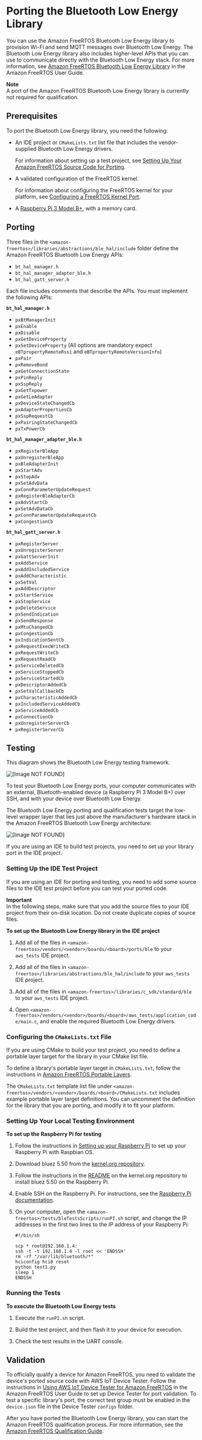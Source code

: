 # Porting the Bluetooth Low Energy Library<a name="afr-porting-ble"></a>

You can use the Amazon FreeRTOS Bluetooth Low Energy library to provision Wi\-Fi and send MQTT messages over Bluetooth Low Energy\. The Bluetooth Low Energy library also includes higher\-level APIs that you can use to communicate directly with the Bluetooth Low Energy stack\. For more information, see [Amazon FreeRTOS Bluetooth Low Energy Library](https://docs.aws.amazon.com/freertos/latest/userguide/freertos-ble-library.html) in the Amazon FreeRTOS User Guide\.

**Note**  
A port of the Amazon FreeRTOS Bluetooth Low Energy library is currently not required for qualification\.

## Prerequisites<a name="porting-prereqs-ble"></a>

To port the Bluetooth Low Energy library, you need the following:
+ An IDE project or `CMakeLists.txt` list file that includes the vendor\-supplied Bluetooth Low Energy drivers\.

  For information about setting up a test project, see [Setting Up Your Amazon FreeRTOS Source Code for Porting](porting-set-up-project.md)\.
+ A validated configuration of the FreeRTOS kernel\.

  For information about configuring the FreeRTOS kernel for your platform, see [Configuring a FreeRTOS Kernel Port](afr-porting-kernel.md)\.
+ A [Raspberry Pi 3 Model B\+](https://www.raspberrypi.org/products/raspberry-pi-3-model-b-plus/), with a memory card\.

## Porting<a name="porting-steps-ble"></a>

Three files in the `<amazon-freertos>/libraries/abstractions/ble_hal/include` folder define the Amazon FreeRTOS Bluetooth Low Energy APIs:
+ `bt_hal_manager.h`
+ `bt_hal_manager_adapter_ble.h`
+ `bt_hal_gatt_server.h`

Each file includes comments that describe the APIs\. You must implement the following APIs:

**`bt_hal_manager.h`**
+ `pxBtManagerInit`
+ `pxEnable`
+ `pxDisable`
+ `pxGetDeviceProperty`
+ `pxSetDeviceProperty` \(All options are mandatory expect `eBTpropertyRemoteRssi` and `eBTpropertyRemoteVersionInfo`\)
+ `pxPair`
+ `pxRemoveBond`
+ `pxGetConnectionState`
+ `pxPinReply`
+ `pxSspReply`
+ `pxGetTxpower`
+ `pxGetLeAdapter`
+ `pxDeviceStateChangedCb`
+ `pxAdapterPropertiesCb`
+ `pxSspRequestCb`
+ `pxPairingStateChangedCb`
+ `pxTxPowerCb`

**`bt_hal_manager_adapter_ble.h`**
+ `pxRegisterBleApp`
+ `pxUnregisterBleApp`
+ `pxBleAdapterInit`
+ `pxStartAdv`
+ `pxStopAdv`
+ `pxSetAdvData`
+ `pxConnParameterUpdateRequest`
+ `pxRegisterBleAdapterCb`
+ `pxAdvStartCb`
+ `pxSetAdvDataCb`
+ `pxConnParameterUpdateRequestCb`
+ `pxCongestionCb`

**`bt_hal_gatt_server.h`**
+ `pxRegisterServer`
+ `pxUnregisterServer`
+ `pxGattServerInit`
+ `pxAddService`
+ `pxAddIncludedService`
+ `pxAddCharacteristic`
+ `pxSetVal`
+ `pxAddDescriptor`
+ `pxStartService`
+ `pxStopService`
+ `pxDeleteService`
+ `pxSendIndication`
+ `pxSendResponse`
+ `pxMtuChangedCb`
+ `pxCongestionCb`
+ `pxIndicationSentCb`
+ `pxRequestExecWriteCb`
+ `pxRequestWriteCb`
+ `pxRequestReadCb`
+ `pxServiceDeletedCb`
+ `pxServiceStoppedCb`
+ `pxServiceStartedCb`
+ `pxDescriptorAddedCb`
+ `pxSetValCallbackCb`
+ `pxCharacteristicAddedCb`
+ `pxIncludedServiceAddedCb`
+ `pxServiceAddedCb`
+ `pxConnectionCb`
+ `pxUnregisterServerCb`
+ `pxRegisterServerCb`

## Testing<a name="porting-testing-ble"></a>

This diagram shows the Bluetooth Low Energy testing framework\.

![\[Image NOT FOUND\]](http://docs.aws.amazon.com/freertos/latest/portingguide/images/ble-port-test.png)

To test your Bluetooth Low Energy ports, your computer communicates with an external, Bluetooth\-enabled device \(a Raspberry Pi 3 Model B\+\) over SSH, and with your device over Bluetooth Low Energy\.

The Bluetooth Low Energy porting and qualification tests target the low\-level wrapper layer that lies just above the manufacturer's hardware stack in the Amazon FreeRTOS Bluetooth Low Energy architecture:

![\[Image NOT FOUND\]](http://docs.aws.amazon.com/freertos/latest/portingguide/images/ble-architecture-porting.png)

If you are using an IDE to build test projects, you need to set up your library port in the IDE project\.

### Setting Up the IDE Test Project<a name="testing-ide-ble"></a>

If you are using an IDE for porting and testing, you need to add some source files to the IDE test project before you can test your ported code\.

**Important**  
In the following steps, make sure that you add the source files to your IDE project from their on\-disk location\. Do not create duplicate copies of source files\.

**To set up the Bluetooth Low Energy library in the IDE project**

1. Add all of the files in `<amazon-freertos>/vendors/<vendor>/boards/<board>/ports/ble` to your `aws_tests` IDE project\.

1. Add all of the files in `<amazon-freertos>/libraries/abstractions/ble_hal/include` to your `aws_tests` IDE project\.

1. Add all of the files in `<amazon-freertos>/libraries/c_sdk/standard/ble` to your `aws_tests` IDE project\.

1. Open `<amazon-freertos>/vendors/<vendor>/boards/<board>/aws_tests/application_code/main.c`, and enable the required Bluetooth Low Energy drivers\.

### Configuring the `CMakeLists.txt` File<a name="testing-cmake-ble"></a>

If you are using CMake to build your test project, you need to define a portable layer target for the library in your CMake list file\.

To define a library's portable layer target in `CMakeLists.txt`, follow the instructions in [Amazon FreeRTOS Portable Layers](cmake-template.md#cmake-portable)\.

The `CMakeLists.txt` template list file under `<amazon-freertos>/vendors/<vendor>/boards/<board>/CMakeLists.txt` includes example portable layer target definitions\. You can uncomment the definition for the library that you are porting, and modify it to fit your platform\.

### Setting Up Your Local Testing Environment<a name="testing-local-ble"></a>

**To set up the Raspberry Pi for testing**

1. Follow the instructions in [Setting up your Raspberry Pi](https://projects.raspberrypi.org/en/projects/raspberry-pi-setting-up) to set up your Raspberry Pi with Raspbian OS\.

1. Download bluez 5\.50 from the [kernel\.org repository](https://git.kernel.org/pub/scm/bluetooth/bluez.git)\.

1. Follow the instructions in the [README](https://git.kernel.org/pub/scm/bluetooth/bluez.git/about/) on the kernel\.org repository to install bluez 5\.50 on the Raspberry Pi\.

1. Enable SSH on the Raspberry Pi\. For instructions, see the [Raspberry Pi documentation](https://www.raspberrypi.org/documentation/remote-access/ssh/)\.

1. On your computer, open the `<amazon-freertos>/tests/bleTestsScripts/runPI.sh` script, and change the IP addresses in the first two lines to the IP address of your Raspberry Pi:

   ```
   #!/bin/sh
   
   scp * root@192.168.1.4: 
   ssh -t -t 192.168.1.4 -l root << 'ENDSSH'
   rm -rf "/var/lib/bluetooth/*"
   hciconfig hci0 reset
   python test1.py
   sleep 1
   ENDSSH
   ```

### Running the Tests<a name="testing-run-ble"></a>

**To execute the Bluetooth Low Energy tests**

1. Execute the `runPI.sh` script\.

1. Build the test project, and then flash it to your device for execution\.

1. Check the test results in the UART console\.

## Validation<a name="w3aac11c35c13"></a>

To officially qualify a device for Amazon FreeRTOS, you need to validate the device's ported source code with AWS IoT Device Tester\. Follow the instructions in [ Using AWS IoT Device Tester for Amazon FreeRTOS](https://docs.aws.amazon.com/freertos/latest/userguide/device-tester-for-freertos-ug.html) in the Amazon FreeRTOS User Guide to set up Device Tester for port validation\. To test a specific library's port, the correct test group must be enabled in the `device.json` file in the Device Tester `configs` folder\.

After you have ported the Bluetooth Low Energy library, you can start the Amazon FreeRTOS qualification process\. For more information, see the [Amazon FreeRTOS Qualification Guide](https://docs.aws.amazon.com/freertos/latest/qualificationguide/)\.